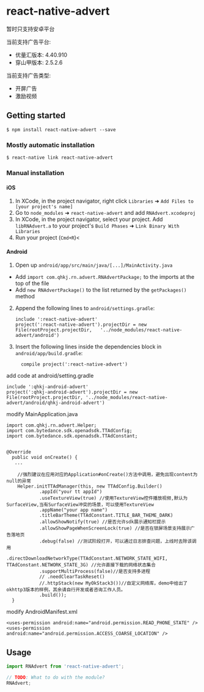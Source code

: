 
# react-native-advert

暂时只支持安卓平台

当前支持广告平台:
- 优量汇版本: 4.40.910
- 穿山甲版本: 2.5.2.6

当前支持广告类型:
- 开屏广告
- 激励视频

## Getting started

`$ npm install react-native-advert --save`

### Mostly automatic installation

`$ react-native link react-native-advert`

### Manual installation


#### iOS

1. In XCode, in the project navigator, right click `Libraries` ➜ `Add Files to [your project's name]`
2. Go to `node_modules` ➜ `react-native-advert` and add `RNAdvert.xcodeproj`
3. In XCode, in the project navigator, select your project. Add `libRNAdvert.a` to your project's `Build Phases` ➜ `Link Binary With Libraries`
4. Run your project (`Cmd+R`)<

#### Android

1. Open up `android/app/src/main/java/[...]/MainActivity.java`
  - Add `import com.qhkj.rn.advert.RNAdvertPackage;` to the imports at the top of the file
  - Add `new RNAdvertPackage()` to the list returned by the `getPackages()` method
2. Append the following lines to `android/settings.gradle`:
  	```
  	include ':react-native-advert'
  	project(':react-native-advert').projectDir = new File(rootProject.projectDir, 	'../node_modules/react-native-advert/android')
  	```
3. Insert the following lines inside the dependencies block in `android/app/build.gradle`:
  	```
      compile project(':react-native-advert')
  	```




add code at android/setting.gradle
```
include ':qhkj-android-advert'
project(':qhkj-android-advert').projectDir = new File(rootProject.projectDir, '../node_modules/react-native-advert/android/qhkj-android-advert')
```

modify MainApplication.java
```
import com.qhkj.rn.advert.Helper;
import com.bytedance.sdk.openadsdk.TTAdConfig;
import com.bytedance.sdk.openadsdk.TTAdConstant;


@Override
  public void onCreate() {
   ...

    //强烈建议在应用对应的Application#onCreate()方法中调用，避免出现content为null的异常
    Helper.initTTAdManager(this, new TTAdConfig.Builder()
            .appId("your tt appId")
            .useTextureView(true) //使用TextureView控件播放视频,默认为SurfaceView,当有SurfaceView冲突的场景，可以使用TextureView
            .appName("your app name")
            .titleBarTheme(TTAdConstant.TITLE_BAR_THEME_DARK)
            .allowShowNotify(true) //是否允许sdk展示通知栏提示
            .allowShowPageWhenScreenLock(true) //是否在锁屏场景支持展示广告落地页
            .debug(false) //测试阶段打开，可以通过日志排查问题，上线时去除该调用
            .directDownloadNetworkType(TTAdConstant.NETWORK_STATE_WIFI, TTAdConstant.NETWORK_STATE_3G) //允许直接下载的网络状态集合
            .supportMultiProcess(false)//是否支持多进程
            // .needClearTaskReset()
            //.httpStack(new MyOkStack3())//自定义网络库，demo中给出了okhttp3版本的样例，其余请自行开发或者咨询工作人员。
            .build());
  }
```

modify AndroidManifest.xml
```
<uses-permission android:name="android.permission.READ_PHONE_STATE" />
<uses-permission android:name="android.permission.ACCESS_COARSE_LOCATION" />
```


## Usage
```javascript
import RNAdvert from 'react-native-advert';

// TODO: What to do with the module?
RNAdvert;
```
  